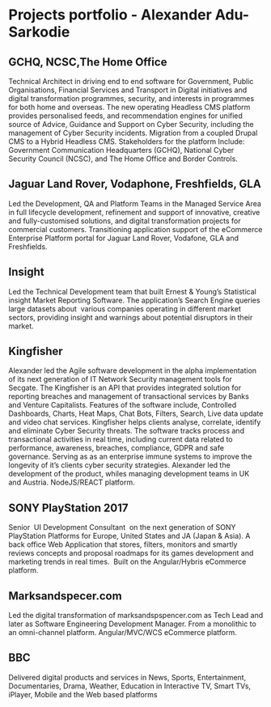# Projects portfolio - Alexander Adu-Sarkodie

## GCHQ, NCSC,The Home Office

Technical Architect in driving end to end software for Government, Public Organisations, Financial Services and Transport in  Digital initiatives and  digital transformation programmes, security, and interests in programmes for both home and overseas. 
The new operating Headless CMS platform provides personalised feeds, and recommendation engines for unified source of Advice, Guidance and Support on Cyber Security, including the management of Cyber Security incidents. Migration from a coupled Drupal CMS to a Hybrid Headless CMS.
Stakeholders for the platform Include: Government Communication Headquarters (GCHQ), National Cyber Security Council (NCSC), and The Home Office and Border Controls.


## Jaguar Land Rover, Vodaphone, Freshfields, GLA

Led the  Development, QA and Platform Teams in the Managed Service Area in full lifecycle development, refinement and support of innovative, creative and fully-customised solutions, and digital transformation projects for commercial customers. Transitioning application support of the eCommerce Enterprise Platform portal for Jaguar Land Rover, Vodafone,  GLA and Freshfields.


## Insight 
Led the Technical Development team that built Ernest & Young’s Statistical insight Market Reporting Software. The application’s Search Engine queries large datasets about  various companies operating in different market sectors, providing insight and warnings about potential disruptors in their market.


## Kingfisher 
Alexander  led the Agile software development in the alpha implementation of its  next generation of IT Network Security management tools for Secgate. The Kingfisher  is an API that provides  integrated solution for reporting breaches and management of transactional services by Banks and Venture Capitalists. Features of the software include, Controlled Dashboards, Charts, Heat Maps, Chat Bots, Filters, Search, Live data update and  video chat services. Kingfisher helps clients analyse, correlate, identify and eliminate Cyber Security threats. The software  tracks process and transactional activities in real time, including current data related to performance, awareness, breaches, compliance, GDPR and safe governance. Serving as as an enterprise immune systems to improve the longevity of it’s  clients cyber security strategies. Alexander led the development of the product, whiles managing development teams in UK and Austria. NodeJS/REACT platform.


## SONY PlayStation 2017
Senior  UI Development Consultant  on the next generation of SONY PlayStation Platforms for Europe, United States and JA (Japan & Asia). A back office Web Application that stores, filters, monitors and smartly reviews concepts and proposal roadmaps for its games development and marketing trends in real times.  Built on the Angular/Hybris eCommerce platform.

## Marksandspecer.com
Led the digital transformation of marksandspspencer.com as Tech Lead and later as  Software Engineering Development Manager. From a monolithic to an omni-channel platform. Angular/MVC/WCS eCommerce platform.


## BBC
Delivered  digital products and services in News, Sports, Entertainment, Documentaries, Drama, Weather, Education in Interactive TV, Smart TVs, iPlayer, Mobile  and the Web based platforms
